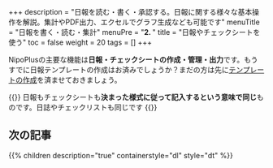 +++
description = "日報を読む・書く・承認する。日報に関する様々な基本操作を解説。集計やPDF出力、エクセルでグラフ生成なども可能です"
menuTitle = "日報を書く・読む・集計"
menuPre = "<b>2. </b>"
title = "日報やチェックシートを使う"
toc = false
weight = 20
tags = []
+++


NipoPlusの主要な機能は**日報・チェックシートの作成・管理・出力**です。もうすでに日報テンプレートの作成はお済みでしょうか？まだの方は先に[テンプレートの作成](/manual/org/groupsetting/template/)を済ませておきましょう。

{{<alice pos="right" icon="here">}}
日報もチェックシートも**決まった様式に従って記入するという意味で同じ**ものです。日誌やチェックリストも同じです
{{</alice>}}

## 次の記事

{{% children description="true" containerstyle="dl" style="dt" %}}
